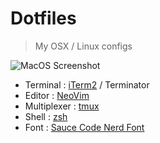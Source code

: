 # Dotfiles
> My OSX / Linux configs

![MacOS Screenshot](https://i.redd.it/ijgb7qwvahh31.png)

- Terminal : [iTerm2](https://iterm2.com/) / Terminator
- Editor : [NeoVim](https://neovim.io/)
- Multiplexer : [tmux](https://github.com/tmux/tmux)
- Shell : [zsh](http://www.zsh.org/)
- Font : [Sauce Code Nerd Font](https://github.com/ryanoasis/nerd-fonts/blob/master/patched-fonts/SourceCodePro)

